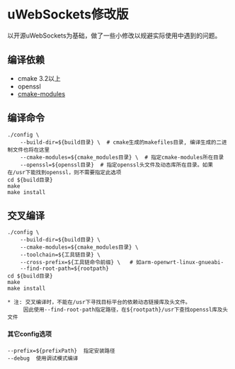 # uWebSockets修改版

以开源uWebSockets为基础，做了一些小修改以规避实际使用中遇到的问题。

## 编译依赖

* cmake 3.2以上
* openssl
* [cmake-modules](https://github.com/Rokid/aife-cmake-modules.git)

## 编译命令

```
./config \
    --build-dir=${build目录} \  # cmake生成的makefiles目录, 编译生成的二进制文件也将在这里
    --cmake-modules=${cmake_modules目录} \  # 指定cmake-modules所在目录
    --openssl=${openssl目录}  # 指定openssl头文件及动态库所在目录。如果在/usr下能找到openssl，则不需要指定此选项
cd ${build目录}
make
make install
```

## 交叉编译

```
./config \
    --build-dir=${build目录} \
    --cmake-modules=${cmake_modules目录} \
    --toolchain=${工具链目录} \
    --cross-prefix=${工具链命令前缀} \   # 如arm-openwrt-linux-gnueabi-
    --find-root-path=${rootpath}
cd ${build目录}
make
make install
    
* 注: 交叉编译时，不能在/usr下寻找目标平台的依赖动态链接库及头文件。
     因此使用--find-root-path指定路径，在${rootpath}/usr下查找openssl库及头文件
```

#### 其它config选项

```
--prefix=${prefixPath}  指定安装路径
--debug  使用调试模式编译
```
